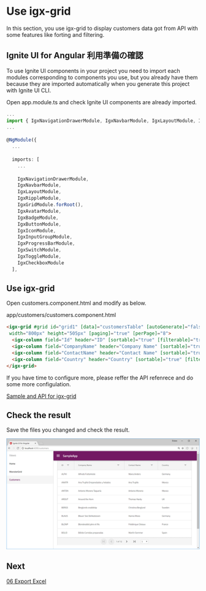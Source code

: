 # Use igx-grid
In this section, you use igx-grid to display customers data got from API with some features like forting and filtering.

## Ignite UI for Angular 利用準備の確認

To use Ignite UI components in your project you need to import each modules corresponding to components you use, but you already have them because they are imported automatically when you generate this project with Ignite UI CLI.

Open app.module.ts and check Ignite UI components are already imported. 


```ts
...
import { IgxNavigationDrawerModule, IgxNavbarModule, IgxLayoutModule, IgxRippleModule, IgxGridModule, IgxAvatarModule, IgxBadgeModule, IgxButtonModule, IgxIconModule, IgxInputGroupModule, IgxProgressBarModule, IgxSwitchModule, IgxToggleModule, IgxCheckboxModule } from 'igniteui-angular/main';
...

@NgModule({
  ...

  imports: [
    ...

    IgxNavigationDrawerModule,
    IgxNavbarModule,
    IgxLayoutModule,
    IgxRippleModule,
    IgxGridModule.forRoot(),
    IgxAvatarModule,
    IgxBadgeModule,
    IgxButtonModule,
    IgxIconModule,
    IgxInputGroupModule,
    IgxProgressBarModule,
    IgxSwitchModule,
    IgxToggleModule,
    IgxCheckboxModule
  ],

```

## Use igx-grid

Open customers.component.html and modify as below.

app/customers/customers.component.html

```html
<igx-grid #grid id="grid1" [data]="customersTable" [autoGenerate]="false"
 width="800px" height="505px" [paging]="true" [perPage]="8">
  <igx-column field="Id" header="ID" [sortable]="true" [filterable]="true" width="100px"></igx-column>
  <igx-column field="CompanyName" header="Company Name" [sortable]="true" [filterable]="true" width="300px"></igx-column>
  <igx-column field="ContactName" header="Contact Name" [sortable]="true" [filterable]="true" width="200px"></igx-column>
  <igx-column field="Country" header="Country" [sortable]="true" [filterable]="true" width="200px"></igx-column>
</igx-grid>
```

If you have time to configure more, please reffer the API refenrece and do some more configulation.

[Sample and API for igx-grid](https://www.infragistics.com/products/ignite-ui-angular/angular/components/grid.html)

## Check the result

Save the files you changed and check the result.

![](assets/05-01.png)


## Next

[06 Export Excel](06-Exporting-Excel.md)
